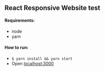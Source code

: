 ## React Responsive Website test

#### Requirements:
- node
- yarn

#### How to run:
- ``$ yarn install && yarn start``
- Open [localhost:3000](http://localhost:3000)
